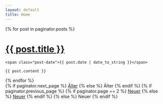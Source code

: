 ```yaml
---
layout: default
title: Home
---
```


<div class="posts">
  {% for post in paginator.posts %}
  <div class="post">
    <h1 class="post-title">
      <a href="{{ site.baseurl }}/{{ post.url }}">
        {{ post.title }}
      </a>
    </h1>

    <span class="post-date">{{ post.date | date_to_string }}</span>

    {{ post.content }}
  </div>
  {% endfor %}
</div>

<div class="pagination">
  {% if paginator.next_page %}
    <a class="pagination-item older" href="{{ site.baseurl }}/page{{paginator.next_page}}">Älter</a>
  {% else %}
    <span class="pagination-item older">Älter</span>
  {% endif %}
  {% if paginator.previous_page %}
    {% if paginator.page == 2 %}
      <a class="pagination-item newer" href="{{ site.baseurl }}/">Neuer</a>
    {% else %}
      <a class="pagination-item newer" href="{{ site.baseurl }}/page{{paginator.previous_page}}">Neuer</a>
    {% endif %}
  {% else %}
    <span class="pagination-item newer">Neuer</span>
  {% endif %}
</div>
